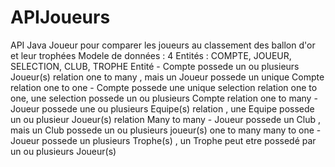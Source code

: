 # APIJoueurs
API Java  Joueur pour comparer les joueurs au classement des ballon d'or et leur trophées
Modele de données : 4 Entités : COMPTE, JOUEUR, SELECTION, CLUB, TROPHE
Entité  -  Compte possede un ou plusieurs Joueur(s) relation one to many , mais un Joueur possede un unique Compte relation one to one
        -  Compte possede une unique selection relation one to one, une selection possede un ou plusieurs Compte relation one to many
        - Joueur possede une ou plusieurs Equipe(s) relation , une Equipe possede un ou plusieur Joueur(s)  relation Many to many
        - Joueur possede un Club , mais un Club possede un ou plusieurs joueur(s) one to many many to one
        - Joueur possede un plusieurs Trophe(s) , un Trophe peut etre possedé par un ou plusieurs Joueur(s)
